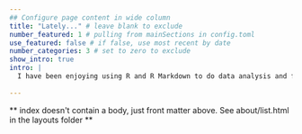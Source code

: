 ```yaml
---
## Configure page content in wide column
title: "Lately..." # leave blank to exclude
number_featured: 1 # pulling from mainSections in config.toml
use_featured: false # if false, use most recent by date
number_categories: 3 # set to zero to exclude
show_intro: true
intro: |
  I have been enjoying using R and R Markdown to do data analysis and fulfill my TA role for professors. 
  
---
```


** index doesn't contain a body, just front matter above.
See about/list.html in the layouts folder **
